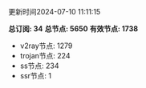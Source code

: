 更新时间2024-07-10 11:11:15

**总订阅: 34**
**总节点: 5650**
**有效节点: 1738**
- v2ray节点: 1279
- trojan节点: 224
- ss节点: 234
- ssr节点: 1
